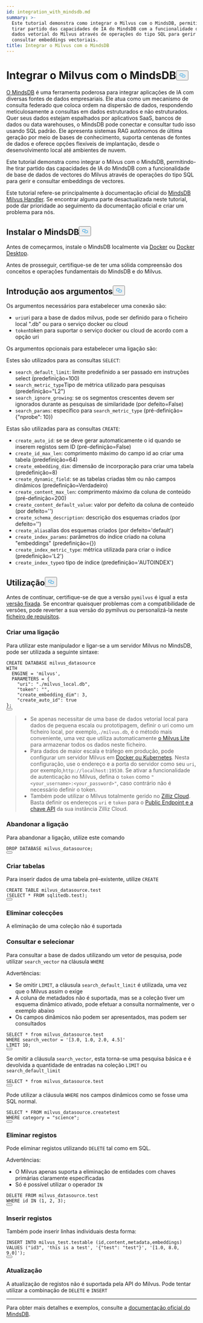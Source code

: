 ```yaml
---
id: integration_with_mindsdb.md
summary: >-
  Este tutorial demonstra como integrar o Milvus com o MindsDB, permitindo-lhe
  tirar partido das capacidades de IA do MindsDB com a funcionalidade de base de
  dados vetorial do Milvus através de operações do tipo SQL para gerir e
  consultar embeddings vectoriais.
title: Integrar o Milvus com o MindsDB
---
```

<h1 id="Integrate-Milvus-with-MindsDB" class="common-anchor-header">Integrar o Milvus com o MindsDB<button data-href="#Integrate-Milvus-with-MindsDB" class="anchor-icon" translate="no">
      <svg translate="no"
        aria-hidden="true"
        focusable="false"
        height="20"
        version="1.1"
        viewBox="0 0 16 16"
        width="16"
      >
        <path
          fill="#0092E4"
          fill-rule="evenodd"
          d="M4 9h1v1H4c-1.5 0-3-1.69-3-3.5S2.55 3 4 3h4c1.45 0 3 1.69 3 3.5 0 1.41-.91 2.72-2 3.25V8.59c.58-.45 1-1.27 1-2.09C10 5.22 8.98 4 8 4H4c-.98 0-2 1.22-2 2.5S3 9 4 9zm9-3h-1v1h1c1 0 2 1.22 2 2.5S13.98 12 13 12H9c-.98 0-2-1.22-2-2.5 0-.83.42-1.64 1-2.09V6.25c-1.09.53-2 1.84-2 3.25C6 11.31 7.55 13 9 13h4c1.45 0 3-1.69 3-3.5S14.5 6 13 6z"
        ></path>
      </svg>
    </button></h1><p><a href="https://docs.mindsdb.com/what-is-mindsdb">O MindsDB</a> é uma ferramenta poderosa para integrar aplicações de IA com diversas fontes de dados empresariais. Ele atua como um mecanismo de consulta federado que coloca ordem na dispersão de dados, respondendo meticulosamente a consultas em dados estruturados e não estruturados. Quer seus dados estejam espalhados por aplicativos SaaS, bancos de dados ou data warehouses, o MindsDB pode conectar e consultar tudo isso usando SQL padrão. Ele apresenta sistemas RAG autônomos de última geração por meio de bases de conhecimento, suporta centenas de fontes de dados e oferece opções flexíveis de implantação, desde o desenvolvimento local até ambientes de nuvem.</p>
<p>Este tutorial demonstra como integrar o Milvus com o MindsDB, permitindo-lhe tirar partido das capacidades de IA do MindsDB com a funcionalidade de base de dados de vectores do Milvus através de operações do tipo SQL para gerir e consultar embeddings de vectores.</p>
<div class="alert note">
<p>Este tutorial refere-se principalmente à documentação oficial do <a href="https://github.com/mindsdb/mindsdb/tree/main/mindsdb/integrations/handlers/milvus_handler">MindsDB Milvus Handler</a>. Se encontrar alguma parte desactualizada neste tutorial, pode dar prioridade ao seguimento da documentação oficial e criar um problema para nós.</p>
</div>
<h2 id="Install-MindsDB" class="common-anchor-header">Instalar o MindsDB<button data-href="#Install-MindsDB" class="anchor-icon" translate="no">
      <svg translate="no"
        aria-hidden="true"
        focusable="false"
        height="20"
        version="1.1"
        viewBox="0 0 16 16"
        width="16"
      >
        <path
          fill="#0092E4"
          fill-rule="evenodd"
          d="M4 9h1v1H4c-1.5 0-3-1.69-3-3.5S2.55 3 4 3h4c1.45 0 3 1.69 3 3.5 0 1.41-.91 2.72-2 3.25V8.59c.58-.45 1-1.27 1-2.09C10 5.22 8.98 4 8 4H4c-.98 0-2 1.22-2 2.5S3 9 4 9zm9-3h-1v1h1c1 0 2 1.22 2 2.5S13.98 12 13 12H9c-.98 0-2-1.22-2-2.5 0-.83.42-1.64 1-2.09V6.25c-1.09.53-2 1.84-2 3.25C6 11.31 7.55 13 9 13h4c1.45 0 3-1.69 3-3.5S14.5 6 13 6z"
        ></path>
      </svg>
    </button></h2><p>Antes de começarmos, instale o MindsDB localmente via <a href="https://docs.mindsdb.com/setup/self-hosted/docker">Docker</a> ou <a href="https://docs.mindsdb.com/setup/self-hosted/docker-desktop">Docker Desktop</a>.</p>
<p>Antes de prosseguir, certifique-se de ter uma sólida compreensão dos conceitos e operações fundamentais do MindsDB e do Milvus.</p>
<h2 id="Arguments-Introduction" class="common-anchor-header">Introdução aos argumentos<button data-href="#Arguments-Introduction" class="anchor-icon" translate="no">
      <svg translate="no"
        aria-hidden="true"
        focusable="false"
        height="20"
        version="1.1"
        viewBox="0 0 16 16"
        width="16"
      >
        <path
          fill="#0092E4"
          fill-rule="evenodd"
          d="M4 9h1v1H4c-1.5 0-3-1.69-3-3.5S2.55 3 4 3h4c1.45 0 3 1.69 3 3.5 0 1.41-.91 2.72-2 3.25V8.59c.58-.45 1-1.27 1-2.09C10 5.22 8.98 4 8 4H4c-.98 0-2 1.22-2 2.5S3 9 4 9zm9-3h-1v1h1c1 0 2 1.22 2 2.5S13.98 12 13 12H9c-.98 0-2-1.22-2-2.5 0-.83.42-1.64 1-2.09V6.25c-1.09.53-2 1.84-2 3.25C6 11.31 7.55 13 9 13h4c1.45 0 3-1.69 3-3.5S14.5 6 13 6z"
        ></path>
      </svg>
    </button></h2><p>Os argumentos necessários para estabelecer uma conexão são:</p>
<ul>
<li><code translate="no">uri</code>uri para a base de dados milvus, pode ser definido para o ficheiro local ".db" ou para o serviço docker ou cloud</li>
<li><code translate="no">token</code>token para suportar o serviço docker ou cloud de acordo com a opção uri</li>
</ul>
<p>Os argumentos opcionais para estabelecer uma ligação são:</p>
<p>Estes são utilizados para as consultas <code translate="no">SELECT</code>:</p>
<ul>
<li><code translate="no">search_default_limit</code>: limite predefinido a ser passado em instruções select (predefinição=100)</li>
<li><code translate="no">search_metric_type</code>Tipo de métrica utilizado para pesquisas (predefinição="L2")</li>
<li><code translate="no">search_ignore_growing</code>: se os segmentos crescentes devem ser ignorados durante as pesquisas de similaridade (por defeito=False)</li>
<li><code translate="no">search_params</code>: específico para <code translate="no">search_metric_type</code> (pré-definição={"nprobe": 10})</li>
</ul>
<p>Estas são utilizadas para as consultas <code translate="no">CREATE</code>:</p>
<ul>
<li><code translate="no">create_auto_id</code>: se se deve gerar automaticamente o id quando se inserem registos sem ID (pré-definição=False)</li>
<li><code translate="no">create_id_max_len</code>: comprimento máximo do campo id ao criar uma tabela (predefinição=64)</li>
<li><code translate="no">create_embedding_dim</code>: dimensão de incorporação para criar uma tabela (predefinição=8)</li>
<li><code translate="no">create_dynamic_field</code>: se as tabelas criadas têm ou não campos dinâmicos (predefinição=Verdadeiro)</li>
<li><code translate="no">create_content_max_len</code>: comprimento máximo da coluna de conteúdo (pré-definição=200)</li>
<li><code translate="no">create_content_default_value</code>: valor por defeito da coluna de conteúdo (por defeito='')</li>
<li><code translate="no">create_schema_description</code>: descrição dos esquemas criados (por defeito='')</li>
<li><code translate="no">create_alias</code>alias dos esquemas criados (por defeito='default')</li>
<li><code translate="no">create_index_params</code>: parâmetros do índice criado na coluna "embeddings" (predefinição={})</li>
<li><code translate="no">create_index_metric_type</code>: métrica utilizada para criar o índice (predefinição='L2')</li>
<li><code translate="no">create_index_type</code>o tipo de índice (predefinição='AUTOINDEX')</li>
</ul>
<h2 id="Usage" class="common-anchor-header">Utilização<button data-href="#Usage" class="anchor-icon" translate="no">
      <svg translate="no"
        aria-hidden="true"
        focusable="false"
        height="20"
        version="1.1"
        viewBox="0 0 16 16"
        width="16"
      >
        <path
          fill="#0092E4"
          fill-rule="evenodd"
          d="M4 9h1v1H4c-1.5 0-3-1.69-3-3.5S2.55 3 4 3h4c1.45 0 3 1.69 3 3.5 0 1.41-.91 2.72-2 3.25V8.59c.58-.45 1-1.27 1-2.09C10 5.22 8.98 4 8 4H4c-.98 0-2 1.22-2 2.5S3 9 4 9zm9-3h-1v1h1c1 0 2 1.22 2 2.5S13.98 12 13 12H9c-.98 0-2-1.22-2-2.5 0-.83.42-1.64 1-2.09V6.25c-1.09.53-2 1.84-2 3.25C6 11.31 7.55 13 9 13h4c1.45 0 3-1.69 3-3.5S14.5 6 13 6z"
        ></path>
      </svg>
    </button></h2><p>Antes de continuar, certifique-se de que a versão <code translate="no">pymilvus</code> é igual a esta <a href="https://github.com/mindsdb/mindsdb/blob/main/mindsdb/integrations/handlers/milvus_handler/requirements.txt">versão fixada</a>. Se encontrar quaisquer problemas com a compatibilidade de versões, pode reverter a sua versão do pymilvus ou personalizá-la neste <a href="https://github.com/mindsdb/mindsdb/tree/main/mindsdb/integrations/handlers/milvus_handler">ficheiro de requisitos</a>.</p>
<h3 id="Creating-connection" class="common-anchor-header">Criar uma ligação</h3><p>Para utilizar este manipulador e ligar-se a um servidor Milvus no MindsDB, pode ser utilizada a seguinte sintaxe:</p>
<pre><code translate="no" class="language-sql"><span class="hljs-keyword">CREATE</span> DATABASE milvus_datasource
<span class="hljs-keyword">WITH</span>
  ENGINE <span class="hljs-operator">=</span> <span class="hljs-string">&#x27;milvus&#x27;</span>,
  PARAMETERS <span class="hljs-operator">=</span> {
    &quot;uri&quot;: &quot;./milvus_local.db&quot;,
    &quot;token&quot;: &quot;&quot;,
    &quot;create_embedding_dim&quot;: <span class="hljs-number">3</span>,
    &quot;create_auto_id&quot;: <span class="hljs-literal">true</span>
};
<button class="copy-code-btn"></button></code></pre>
<blockquote>
<ul>
<li>Se apenas necessitar de uma base de dados vetorial local para dados de pequena escala ou prototipagem, definir o uri como um ficheiro local, por exemplo,<code translate="no">./milvus.db</code>, é o método mais conveniente, uma vez que utiliza automaticamente <a href="https://milvus.io/docs/milvus_lite.md">o Milvus Lite</a> para armazenar todos os dados neste ficheiro.</li>
<li>Para dados de maior escala e tráfego em produção, pode configurar um servidor Milvus em <a href="https://milvus.io/docs/install-overview.md">Docker ou Kubernetes</a>. Nesta configuração, use o endereço e a porta do servidor como seu <code translate="no">uri</code>, por exemplo,<code translate="no">http://localhost:19530</code>. Se ativar a funcionalidade de autenticação no Milvus, defina o <code translate="no">token</code> como <code translate="no">&quot;&lt;your_username&gt;:&lt;your_password&gt;&quot;</code>, caso contrário não é necessário definir o token.</li>
<li>Também pode utilizar o Milvus totalmente gerido no <a href="https://zilliz.com/cloud">Zilliz Cloud</a>. Basta definir os endereços <code translate="no">uri</code> e <code translate="no">token</code> para o <a href="https://docs.zilliz.com/docs/on-zilliz-cloud-console#cluster-details">Public Endpoint e a chave API</a> da sua instância Zilliz Cloud.</li>
</ul>
</blockquote>
<h3 id="Dropping-connection" class="common-anchor-header">Abandonar a ligação</h3><p>Para abandonar a ligação, utilize este comando</p>
<pre><code translate="no" class="language-sql"><span class="hljs-keyword">DROP</span> DATABASE milvus_datasource;
<button class="copy-code-btn"></button></code></pre>
<h3 id="Creating-tables" class="common-anchor-header">Criar tabelas</h3><p>Para inserir dados de uma tabela pré-existente, utilize <code translate="no">CREATE</code></p>
<pre><code translate="no" class="language-sql"><span class="hljs-keyword">CREATE</span> <span class="hljs-keyword">TABLE</span> milvus_datasource.test
(<span class="hljs-keyword">SELECT</span> <span class="hljs-operator">*</span> <span class="hljs-keyword">FROM</span> sqlitedb.test);
<button class="copy-code-btn"></button></code></pre>
<h3 id="Dropping-collections" class="common-anchor-header">Eliminar colecções</h3><p>A eliminação de uma coleção não é suportada</p>
<h3 id="Querying-and-selecting" class="common-anchor-header">Consultar e selecionar</h3><p>Para consultar a base de dados utilizando um vetor de pesquisa, pode utilizar <code translate="no">search_vector</code> na cláusula <code translate="no">WHERE</code> </p>
<p>Advertências:</p>
<ul>
<li>Se omitir <code translate="no">LIMIT</code>, a cláusula <code translate="no">search_default_limit</code> é utilizada, uma vez que o Milvus assim o exige</li>
<li>A coluna de metadados não é suportada, mas se a coleção tiver um esquema dinâmico ativado, pode efetuar a consulta normalmente, ver o exemplo abaixo</li>
<li>Os campos dinâmicos não podem ser apresentados, mas podem ser consultados</li>
</ul>
<pre><code translate="no" class="language-sql"><span class="hljs-keyword">SELECT</span> <span class="hljs-operator">*</span> <span class="hljs-keyword">from</span> milvus_datasource.test
<span class="hljs-keyword">WHERE</span> search_vector <span class="hljs-operator">=</span> <span class="hljs-string">&#x27;[3.0, 1.0, 2.0, 4.5]&#x27;</span>
LIMIT <span class="hljs-number">10</span>;
<button class="copy-code-btn"></button></code></pre>
<p>Se omitir a cláusula <code translate="no">search_vector</code>, esta torna-se uma pesquisa básica e é devolvida a quantidade de entradas na coleção <code translate="no">LIMIT</code> ou <code translate="no">search_default_limit</code> </p>
<pre><code translate="no" class="language-sql"><span class="hljs-keyword">SELECT</span> <span class="hljs-operator">*</span> <span class="hljs-keyword">from</span> milvus_datasource.test
<button class="copy-code-btn"></button></code></pre>
<p>Pode utilizar a cláusula <code translate="no">WHERE</code> nos campos dinâmicos como se fosse uma SQL normal.</p>
<pre><code translate="no" class="language-sql"><span class="hljs-keyword">SELECT</span> <span class="hljs-operator">*</span> <span class="hljs-keyword">FROM</span> milvus_datasource.createtest
<span class="hljs-keyword">WHERE</span> category <span class="hljs-operator">=</span> &quot;science&quot;;
<button class="copy-code-btn"></button></code></pre>
<h3 id="Deleting-records" class="common-anchor-header">Eliminar registos</h3><p>Pode eliminar registos utilizando <code translate="no">DELETE</code> tal como em SQL.</p>
<p>Advertências:</p>
<ul>
<li>O Milvus apenas suporta a eliminação de entidades com chaves primárias claramente especificadas</li>
<li>Só é possível utilizar o operador <code translate="no">IN</code> </li>
</ul>
<pre><code translate="no" class="language-sql"><span class="hljs-keyword">DELETE</span> <span class="hljs-keyword">FROM</span> milvus_datasource.test
<span class="hljs-keyword">WHERE</span> id <span class="hljs-keyword">IN</span> (<span class="hljs-number">1</span>, <span class="hljs-number">2</span>, <span class="hljs-number">3</span>);
<button class="copy-code-btn"></button></code></pre>
<h3 id="Inserting-records" class="common-anchor-header">Inserir registos</h3><p>Também pode inserir linhas individuais desta forma:</p>
<pre><code translate="no" class="language-sql"><span class="hljs-keyword">INSERT</span> <span class="hljs-keyword">INTO</span> milvus_test.testable (id,content,metadata,embeddings)
<span class="hljs-keyword">VALUES</span> (&quot;id3&quot;, <span class="hljs-string">&#x27;this is a test&#x27;</span>, <span class="hljs-string">&#x27;{&quot;test&quot;: &quot;test&quot;}&#x27;</span>, <span class="hljs-string">&#x27;[1.0, 8.0, 9.0]&#x27;</span>);
<button class="copy-code-btn"></button></code></pre>
<h3 id="Updating" class="common-anchor-header">Atualização</h3><p>A atualização de registos não é suportada pela API do Milvus. Pode tentar utilizar a combinação de <code translate="no">DELETE</code> e <code translate="no">INSERT</code></p>
<hr>
<p>Para obter mais detalhes e exemplos, consulte a <a href="https://docs.mindsdb.com/what-is-mindsdb">documentação oficial do MindsDB</a>.</p>
